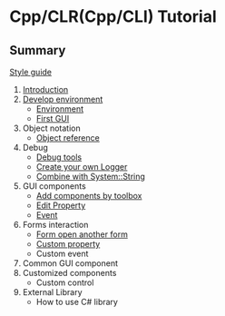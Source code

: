 # Cpp/CLR(Cpp/CLI) Tutorial
## Summary

[Style guide](/doc/CppCLIstyleGuide.md)

1. [Introduction](https://zh.wikipedia.org/wiki/C%2B%2B/CLI)
2. [Develop environment](/doc/Ch2/2-0.md)
    * [Environment](/doc/Ch2/2-1.md)
    * [First GUI](/doc/Ch2/2-2.md)
3. Object notation
    * [Object reference](/doc/Ch3/3-1.md)
4. Debug
    * [Debug tools](/doc/Ch4/4-1.md)
    * [Create your own Logger](/doc/Ch4/4-2.md)
    * [Combine with System::String](/doc/Ch4/4-3.md)
5. GUI components
    * [Add components by toolbox ](/doc/Ch5/5-1.md)
    * [Edit Property](/doc/Ch5/5-2.md)
    * [Event](/doc/Ch5/5-3.md)
6. Forms interaction
    * [Form open another form](/doc/Ch6/6-1.md)
    * [Custom property](/doc/Ch6/6-2.md)
    * Custom event
7. Common GUI component
8. Customized components
    * Custom control
9. External Library
    * How to use C# library